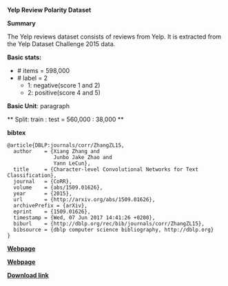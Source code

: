 **Yelp Review Polarity Dataset**

**Summary**

The Yelp reviews dataset consists of reviews from Yelp. It is extracted from the Yelp Dataset Challenge 2015 data.


**Basic stats:**
+ \# items = 598,000
+ \# label = 2
  - 1: negative(score 1 and 2)
  - 2: positive(score 4 and 5)

**Basic Unit**: paragraph

** Split: train : test = 560,000 : 38,000 **

**bibtex**

```
@article{DBLP:journals/corr/ZhangZL15,
  author    = {Xiang Zhang and
               Junbo Jake Zhao and
               Yann LeCun},
  title     = {Character-level Convolutional Networks for Text Classification},
  journal   = {CoRR},
  volume    = {abs/1509.01626},
  year      = {2015},
  url       = {http://arxiv.org/abs/1509.01626},
  archivePrefix = {arXiv},
  eprint    = {1509.01626},
  timestamp = {Wed, 07 Jun 2017 14:41:26 +0200},
  biburl    = {http://dblp.org/rec/bib/journals/corr/ZhangZL15},
  bibsource = {dblp computer science bibliography, http://dblp.org}
}
```

[**Webpage**](http://www.yelp.com/dataset_challenge)

[**Webpage**](http://xzh.me/)

[**Download link**](http://goo.gl/JyCnZq)
